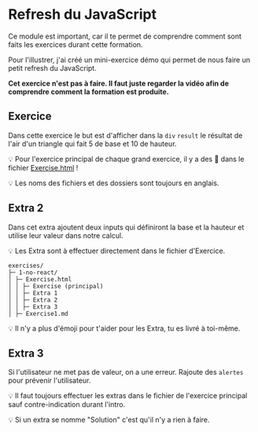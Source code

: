 # Refresh du JavaScript

Ce module est important, car il te permet de comprendre comment sont faits les exercices
durant cette formation.

Pour l'illustrer, j'ai créé un mini-exercice démo qui permet de nous faire un petit
refresh du JavaScript.

**Cet exercice n'est pas à faire. Il faut juste regarder la vidéo
afin de comprendre comment la formation est produite.**

## Exercice

Dans cette exercice le but est d'afficher dans la `div` `result` le résultat de l'air d'un triangle qui fait 5 de base et 10 de hauteur.

💡 Pour l'exercice principal de chaque grand exercice, il y a des 🦁 dans le fichier
[Exercise.html](/src/exercise/0-js-demo/Exercise.html) !

💡 Les noms des fichiers et des dossiers sont toujours en anglais.

## Extra 2

Dans cet extra ajoutent deux inputs qui définiront la base et la
hauteur et utilise leur valeur dans notre calcul.

💡 Les Extra sont à effectuer directement dans le fichier d'Exercice.

```
exercises/
├─ 1-no-react/
│ ├─ Exercise.html
│ │ ├─ Exercise (principal)
│ │ ├─ Extra 1
│ │ ├─ Extra 2
│ │ ├─ Extra 3
│ ├─ Exercise1.md
```

💡 Il n'y a plus d'émoji pour t'aider pour les Extra, tu es livré à toi-même.

## Extra 3

Si l'utilisateur ne met pas de valeur, on a une erreur. Rajoute
des `alertes` pour prévenir l'utilisateur.

💡 Il faut toujours effectuer les extras dans le fichier de l'exercice
principal sauf contre-indication durant l'intro.

💡 Si un extra se nomme "Solution" c'est qu'il n'y a rien à faire.
